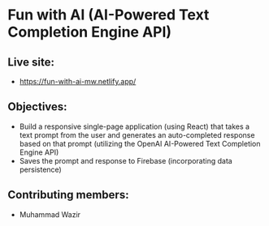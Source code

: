 # Fun with AI (AI-Powered Text Completion Engine API)

## Live site:
- https://fun-with-ai-mw.netlify.app/

## Objectives:
- Build a responsive single-page application (using React) that takes a text prompt from the user and generates an auto-completed response based on that prompt (utilizing the OpenAI AI-Powered Text Completion Engine API)
- Saves the prompt and response to Firebase (incorporating data persistence)

## Contributing members:
- Muhammad Wazir
